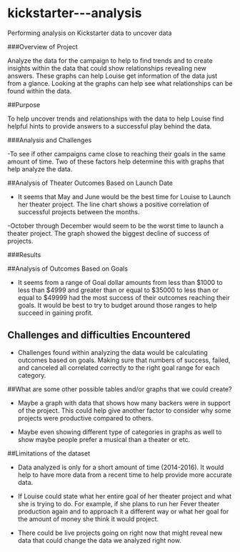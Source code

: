 # kickstarter---analysis
Performing analysis on Kickstarter data to uncover data

###Overview of Project

Analyze the data for the campaign to help to find trends and to create insights within the data that could show relationships revealing new answers. These graphs can help Louise get information of the data just from a glance. Looking at the graphs can help see what relationships can be found within the data.

##Purpose

To help uncover trends and relationships with the data to help Louise find helpful hints to provide answers to a successful play behind the data.

###Analysis and Challenges

-To see if other campaigns came close to reaching their goals in the same amount of time. Two of these factors help determine this with graphs that help analyze the data.

##Analysis of Theater Outcomes Based on Launch Date

- It seems that May and June would be the best time for Louise to Launch her theater project. The line chart shows a positive correlation of successful projects between the months. 

-October through December would seem to be the worst time to launch a theater project. The graph showed the biggest decline of success of projects.


###Results

##Analysis of Outcomes Based on Goals

- It seems from a range of Goal dollar amounts from less than $1000 to less than $4999 and greater than or equal to $35000 to less than or equal to $49999 had the most success of their outcomes reaching their goals. It would be best to try to budget around those ranges to help succeed in gaining profit.

## Challenges and difficulties Encountered

- Challenges found within analyzing the data would be calculating outcomes based on goals. Making sure that numbers of success, failed, and canceled all correlated correctly to the right goal range for each category.


##What are some other possible tables and/or graphs that we could create?

- Maybe a graph with data that shows how many backers were in support of the project. This could help give another factor to consider why some projects were productive compared to others. 

- Maybe even showing different type of categories in graphs as well to show maybe people prefer a musical than a theater or etc. 

##Limitations of the dataset

- Data analyzed is only for a short amount of time (2014-2016). It would help to have more data from a recent time to help provide more accurate data. 

- If Louise could state what her entire goal of her theater project and what she is trying to do. For example, if she plans to run her Fever theater production again and to approach it a different way or what her goal for the amount of money she think it would project. 

- There could be live projects going on right now that might reveal new data that could change the data we analyzed right now.

